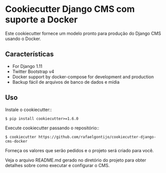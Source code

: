 Cookiecutter Django CMS com suporte a Docker
===========================================

Este cookiecutter fornece um modelo pronto para produção do Django CMS
usando o Docker.

Características
---------

* For Django 1.11
* Twitter Bootstrap v4
* Docker support by docker-compose for development and production
* Backup fácil de arquivos de banco de dados e mídia

Uso
-----

Instale o cookiecutter::

    $ pip install cookiecutter>=1.6.0

Execute cookiecutter passando o repositório::

    $ cookiecutter https://github.com/rafaelgontijo/cookiecutter-django-cms-docker

Forneça os valores que serão pedidos e o projeto será criado para você.

Veja o arquivo README.md gerado no diretório do projeto para obter detalhes sobre como executar e configurar o CMS.
